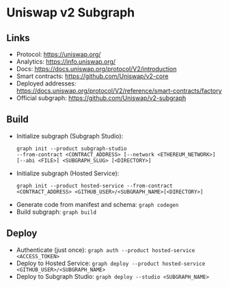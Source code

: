 # Uniswap v2 Subgraph

## Links

- Protocol: https://uniswap.org/
- Analytics: https://info.uniswap.org/
- Docs: https://docs.uniswap.org/protocol/V2/introduction
- Smart contracts: https://github.com/Uniswap/v2-core
- Deployed addresses: https://docs.uniswap.org/protocol/V2/reference/smart-contracts/factory
- Official subgraph: https://github.com/Uniswap/v2-subgraph

## Build

- Initialize subgraph (Subgraph Studio):
    ```
    graph init --product subgraph-studio
  --from-contract <CONTRACT_ADDRESS> [--network <ETHEREUM_NETWORK>] [--abi <FILE>] <SUBGRAPH_SLUG> [<DIRECTORY>]
    ```
- Initialize subgraph (Hosted Service):
    ```
    graph init --product hosted-service --from-contract <CONTRACT_ADDRESS> <GITHUB_USER>/<SUBGRAPH_NAME>[<DIRECTORY>]
    ```
- Generate code from manifest and schema: `graph codegen`
- Build subgraph: `graph build`

## Deploy

- Authenticate (just once): `graph auth --product hosted-service <ACCESS_TOKEN>`
- Deploy to Hosted Service: `graph deploy --product hosted-service <GITHUB_USER>/<SUBGRAPH_NAME>`
- Deploy to Subgraph Studio: `graph deploy --studio <SUBGRAPH_NAME>`
